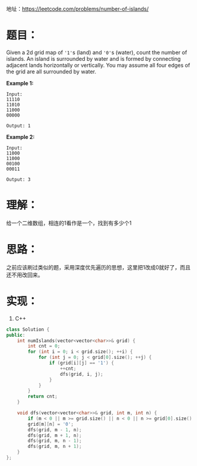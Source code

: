 地址：https://leetcode.com/problems/number-of-islands/

# 题目：

Given a 2d grid map of `'1'`s (land) and `'0'`s (water), count the number of islands. An island is surrounded by water and is formed by connecting adjacent lands horizontally or vertically. You may assume all four edges of the grid are all surrounded by water.

**Example 1:**

```
Input:
11110
11010
11000
00000

Output: 1
```

**Example 2:**

```
Input:
11000
11000
00100
00011

Output: 3
```

# 理解：

给一个二维数组，相连的1看作是一个，找到有多少个1

# 思路：

之前应该刷过类似的题，采用深度优先遍历的思想，这里把1改成0就好了，而且还不用改回来。

# 实现：

1. C++

```cpp
class Solution {
public:
	int numIslands(vector<vector<char>>& grid) {
		int cnt = 0;
		for (int i = 0; i < grid.size(); ++i) {
			for (int j = 0; j < grid[0].size(); ++j) {
				if (grid[i][j] == '1') {
					++cnt;
					dfs(grid, i, j);
				}
			}
		}
		return cnt;
	}

	void dfs(vector<vector<char>>& grid, int m, int n) {
		if (m < 0 || m >= grid.size() || n < 0 || n >= grid[0].size() || grid[m][n] == '0') return;
		grid[m][n] = '0';
		dfs(grid, m - 1, n);
		dfs(grid, m + 1, n);
		dfs(grid, m, n - 1);
		dfs(grid, m, n + 1);
	}
};
```
